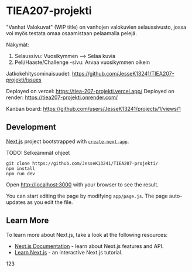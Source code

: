 # TIEA207-projekti

"Vanhat Valokuvat" (WIP title) on vanhojen valokuvien selaussivusto, jossa voi myös testata omaa osaamistaan pelaamalla pelejä.

Näkymät:
1) Selaussivu: Vuosikymmen --> Selaa kuvia
2) Peli/Haaste/Challenge -sivu: Arvaa vuosikymmen oikein

Jatkokehitysominaisuudet: https://github.com/JesseK13241/TIEA207-projekti/issues

Deployed on vercel: https://tiea-207-projekti.vercel.app/
Deployed on render: https://tiea207-projekti.onrender.com/

Kanban board: https://github.com/users/JesseK13241/projects/1/views/1

## Development

[Next.js](https://nextjs.org/) project bootstrapped with [`create-next-app`](https://github.com/vercel/next.js/tree/canary/packages/create-next-app).

TODO: Selkeämmät ohjeet

```
git clone https://github.com/JesseK13241/TIEA207-projekti/
npm install
npm run dev
```

Open [http://localhost:3000](http://localhost:3000) with your browser to see the result.

You can start editing the page by modifying `app/page.js`. The page auto-updates as you edit the file.

## Learn More

To learn more about Next.js, take a look at the following resources:

- [Next.js Documentation](https://nextjs.org/docs) - learn about Next.js features and API.
- [Learn Next.js](https://nextjs.org/learn) - an interactive Next.js tutorial.

123
